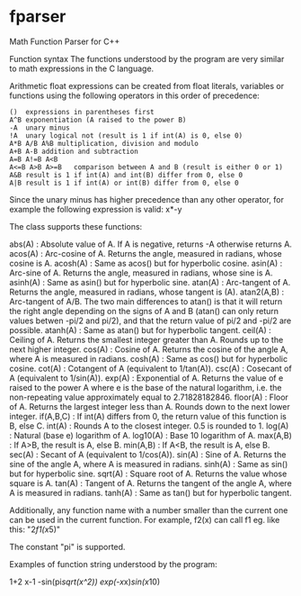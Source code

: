 # fparser
Math Function Parser for C++


Function syntax
The functions understood by the program are very similar to math expressions in the C language.

Arithmetic float expressions can be created from float literals, variables or functions using the following operators in this order of precedence:

	()	expressions in parentheses first
	A^B	exponentiation (A raised to the power B)
	-A	unary minus
	!A	unary logical not (result is 1 if int(A) is 0, else 0)
	A*B A/B A%B	multiplication, division and modulo
	A+B A-B	addition and subtraction
	A=B A!=B A<B
	A<=B A>B A>=B	comparison between A and B (result is either 0 or 1)
	A&B	result is 1 if int(A) and int(B) differ from 0, else 0
	A|B	result is 1 if int(A) or int(B) differ from 0, else 0



Since the unary minus has higher precedence than any other operator, for example the following expression is valid: x*-y

The class supports these functions:

abs(A) : Absolute value of A. If A is negative, returns -A otherwise returns A.
acos(A) : Arc-cosine of A. Returns the angle, measured in radians, whose cosine is A.
acosh(A) : Same as acos() but for hyperbolic cosine.
asin(A) : Arc-sine of A. Returns the angle, measured in radians, whose sine is A.
asinh(A) : Same as asin() but for hyperbolic sine.
atan(A) : Arc-tangent of A. Returns the angle, measured in radians, whose tangent is (A).
atan2(A,B) : Arc-tangent of A/B. The two main differences to atan() is that it will return the right angle depending on the signs of A and B (atan() can only return values betwen -pi/2 and pi/2), and that the return value of pi/2 and -pi/2 are possible.
atanh(A) : Same as atan() but for hyperbolic tangent.
ceil(A) : Ceiling of A. Returns the smallest integer greater than A. Rounds up to the next higher integer.
cos(A) : Cosine of A. Returns the cosine of the angle A, where A is measured in radians.
cosh(A) : Same as cos() but for hyperbolic cosine.
cot(A) : Cotangent of A (equivalent to 1/tan(A)).
csc(A) : Cosecant of A (equivalent to 1/sin(A)).
exp(A) : Exponential of A. Returns the value of e raised to the power A where e is the base of the natural logarithm, i.e. the non-repeating value approximately equal to 2.71828182846.
floor(A) : Floor of A. Returns the largest integer less than A. Rounds down to the next lower integer.
if(A,B,C) : If int(A) differs from 0, the return value of this function is B, else C.
int(A) : Rounds A to the closest integer. 0.5 is rounded to 1.
log(A) : Natural (base e) logarithm of A.
log10(A) : Base 10 logarithm of A.
max(A,B) : If A>B, the result is A, else B.
min(A,B) : If A<B, the result is A, else B.
sec(A) : Secant of A (equivalent to 1/cos(A)).
sin(A) : Sine of A. Returns the sine of the angle A, where A is measured in radians.
sinh(A) : Same as sin() but for hyperbolic sine.
sqrt(A) : Square root of A. Returns the value whose square is A.
tan(A) : Tangent of A. Returns the tangent of the angle A, where A is measured in radians.
tanh(A) : Same as tan() but for hyperbolic tangent.

Additionally, any function name with a number smaller than the current one can be used in the current function. For example, f2(x) can call f1 eg. like this: "2*f1(x*5)"

The constant "pi" is supported.

Examples of function string understood by the program:

1+2
x-1
-sin(pi*sqrt(x^2))
exp(-x*x)*sin(x*10)
